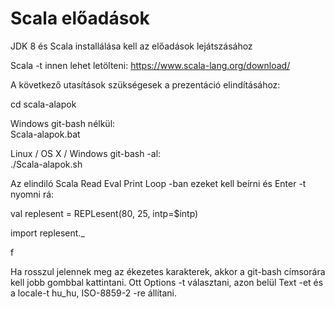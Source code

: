 # Scala előadások

JDK 8 és Scala installálása kell az előadások lejátszásához

Scala -t innen lehet letölteni: https://www.scala-lang.org/download/

A következő utasítások szükségesek a prezentáció elindításához:

cd scala-alapok  

Windows git-bash nélkül: <br>
Scala-alapok.bat  

Linux / OS X / Windows git-bash -al: <br>
./Scala-alapok.sh

Az elindiló Scala Read Eval Print Loop -ban ezeket kell beírni és Enter -t nyomni rá:

val replesent = REPLesent(80, 25, intp=$intp)

import replesent._

f


Ha rosszul jelennek meg az ékezetes karakterek, akkor a git-bash címsorára
kell jobb gombbal kattintani. Ott Options -t választani, azon belül
Text -et és a locale-t hu_hu, ISO-8859-2 -re állítani.
